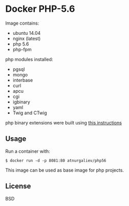 Docker PHP-5.6
==============

Image contains:

* ubuntu 14.04
* nginx (latest)
* php 5.6
* php-fpm

php modules installed:

* pgsql
* mongo
* interbase
* curl
* apcu
* cgi
* igbinary
* yaml
* Twig and CTwig

php binary extensions were built using 
[this instructions](http://blog.remibergsma.com/2012/04/05/howto-create-php5-pecl-debian-packages/)

Usage
-----

Run a container with:

    $ docker run -d -p 8081:80 atnurgaliev/php56

This image can be used as base image for php projects. 

License
-------

BSD
